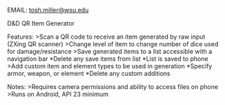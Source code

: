 EMAIL: tosh.miller@wsu.edu

D&D QR Item Generator

Features:
	>Scan a QR code to receive an item generated by raw input (ZXing QR scanner)
	>Change level of item to change number of dice used for damage/resistance 
	>Save generated items to a list accessible with a navigation bar
			*Delete any save items from list
			*List is saved to phone
	>Add custom item and element types to be used in generation
			*Specify armor, weapon, or element
			*Delete any custom additions
			
Notes:
	>Requires camera permissions and ability to access files on phone
	>Runs on Android, API 23 minimum
